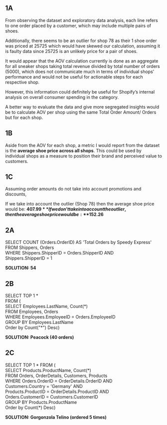 ## 1A

From observing the dataset and exploratory data analysis, each line refers to one order placed by a customer, which may include multiple pairs of shoes. 

Additionally, there seems to be an outlier for shop 78 as their 1 shoe order was priced at 25725 which would have skewed our calculation, assuming it is faulty data since 25725 is an unlikely price for a pair of shoes.

It would appear that the AOV calculation currently is done as an aggregate for all sneaker shops taking total revenue divided by total number of orders (5000), which does not communicate much in terms of individual shops’ performance and would not be useful for actionable steps for each respective shop.

However, this information could definitely be useful for Shopify’s internal analysis on overall consumer spending in the category.

A better way to evaluate the data and give more segregated insights would be to calculate AOV per shop using the same Total Order Amount/ Orders but for each shop.

## 1B

Aside from the AOV for each shop, a metric I would report from the dataset is the **average shoe price across all shops**. This could be used by individual shops as a measure to position their brand and perceived value to customers. 

## 1C
Assuming order amounts do not take into account promotions and discounts,

If we take into account the outlier (Shop 78) then the average shoe price would be: **$407.99**
If we don’t take into account the outlier, then the average shoe price would be: **$152.26**

## 2A

SELECT COUNT (Orders.OrderID) AS 'Total Orders by Speedy Express'  <br/>
FROM Shippers, Orders <br/>
WHERE Shippers.ShipperID = Orders.ShipperID AND <br/>
Shippers.ShipperID = 1 <br/>

**SOLUTION: 54**

## 2B

SELECT TOP 1 \* <br/>
FROM ( <br/>
	SELECT Employees.LastName, Count(\*) <br/>
	FROM Employees, Orders <br/>
	WHERE Employees.EmployeeID = Orders.EmployeeID <br/>
	GROUP BY Employees.LastName <br/>
	Order by Count("*") Desc)  <br/>

**SOLUTION: Peacock (40 orders)**

## 2C

SELECT TOP 1 \*
FROM ( <br/>
	SELECT Products.ProductName, Count(\*) <br/>
	FROM Orders, OrderDetails, Customers, Products <br/>
	WHERE Orders.OrderID = OrderDetails.OrderID AND <br/>
    		Customers.Country = 'Germany' AND <br/>
        		Products.ProductID = OrderDetails.ProductID AND <br/>
        		Orders.CustomerID = Customers.CustomerID <br/>
	GROUP BY Products.ProductName <br/>
	Order by Count(\*) Desc)  <br/>

**SOLUTION: Gorgonzola Telino (ordered 5 times)**
